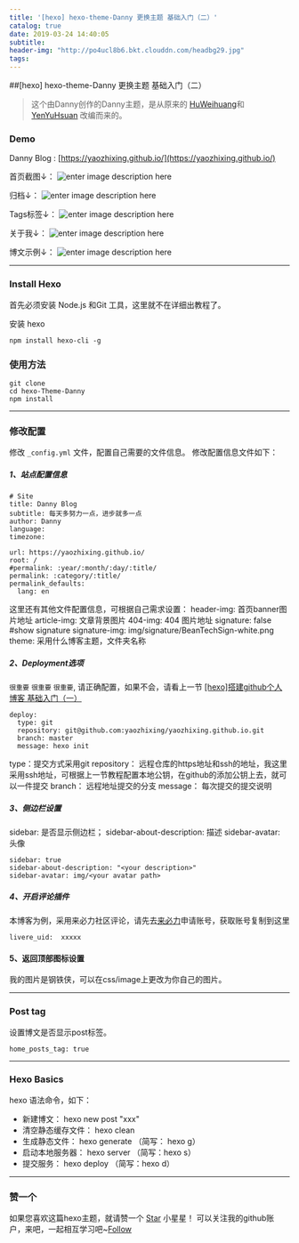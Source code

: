 ```yaml
---
title: '[hexo] hexo-theme-Danny 更换主题 基础入门（二）'
catalog: true
date: 2019-03-24 14:40:05
subtitle:
header-img: "http://po4ucl8b6.bkt.clouddn.com/headbg29.jpg"
tags:
---
```

##[hexo] hexo-theme-Danny 更换主题 基础入门（二）

>这个由Danny创作的Danny主题，是从原来的 [HuWeihuang](https://www.huweihuang.com/)和 [YenYuHsuan](http://beantech.org/) 改编而来的。

### Demo

Danny Blog : [https://yaozhixing.github.io/](https://yaozhixing.github.io/)

首页截图↓：
![enter image description here](http://po4ucl8b6.bkt.clouddn.com/post02_01.png)

归档↓：
![enter image description here](http://po4ucl8b6.bkt.clouddn.com/post02_02.png)

Tags标签↓：
![enter image description here](http://po4ucl8b6.bkt.clouddn.com/post02_03.png)

关于我↓：
![enter image description here](http://po4ucl8b6.bkt.clouddn.com/post02_04.png)

博文示例↓：
![enter image description here](http://po4ucl8b6.bkt.clouddn.com/post02_05.png)

----------


### Install Hexo
首先必须安装 Node.js 和Git 工具，这里就不在详细出教程了。

安装 hexo
```
npm install hexo-cli -g
```
### 使用方法
```
git clone 
cd hexo-Theme-Danny
npm install
```


----------


### 修改配置
修改  ``_config.yml`` 文件，配置自己需要的文件信息。
修改配置信息文件如下：

##### 1、站点配置信息
```
# Site
title: Danny Blog
subtitle: 每天多努力一点，进步就多一点
author: Danny
language:
timezone:

url: https://yaozhixing.github.io/       
root: /
#permalink: :year/:month/:day/:title/
permalink: :category/:title/
permalink_defaults:
  lang: en
```
这里还有其他文件配置信息，可根据自己需求设置：
header-img:  首页banner图片地址
article-img: 文章背景图片
404-img:  404 图片地址
signature: false #show signature
signature-img: img/signature/BeanTechSign-white.png
theme: 采用什么博客主题，文件夹名称

##### 2、Deployment选项
``很重要`` ``很重要`` ``很重要``, 请正确配置，如果不会，请看上一节 [ [hexo]搭建github个人博客 基础入门（一）](https://yaozhixing.github.io/article/hexo-%E6%90%AD%E5%BB%BAgithub%E4%B8%AA%E4%BA%BA%E5%8D%9A%E5%AE%A2-%E5%9F%BA%E7%A1%80%E5%85%A5%E9%97%A8%EF%BC%88%E4%B8%80%EF%BC%89/)
```
deploy:
  type: git
  repository: git@github.com:yaozhixing/yaozhixing.github.io.git
  branch: master
  message: hexo init
```
type：提交方式采用git
repository： 远程仓库的https地址和ssh的地址，我这里采用ssh地址，可根据上一节教程配置本地公钥，在github的添加公钥上去，就可以一件提交
branch： 远程地址提交的分支
message： 每次提交的提交说明

##### 3、侧边栏设置
sidebar: 是否显示侧边栏；
sidebar-about-description: 描述
sidebar-avatar: 头像
```
sidebar: true    
sidebar-about-description: "<your description>"
sidebar-avatar: img/<your avatar path>
```

##### 4、开启评论插件
本博客为例，采用来必力社区评论，请先去[来必力](https://www.livere.com/)申请账号，获取账号复制到这里
```
livere_uid:  xxxxx
```

#### 5、返回顶部图标设置
我的图片是钢铁侠，可以在css/image上更改为你自己的图片。


----------


### Post tag
设置博文是否显示post标签。
```
home_posts_tag: true
```


----------


### Hexo Basics
hexo 语法命令，如下：
- 新建博文： hexo new post  "xxx"
- 清空静态缓存文件： hexo clean 
- 生成静态文件： hexo generate （简写： hexo g）
- 启动本地服务器： hexo server （简写：hexo s）
- 提交服务： hexo deploy （简写：hexo d）


----------
### 赞一个

<!-- Place this tag in your head or just before your close body tag. -->
<script async defer src="https://buttons.github.io/buttons.js"></script>
<!-- Place this tag where you want the button to render. -->

如果您喜欢这篇hexo主题，就请赞一个 <a class="github-button" href="https://github.com/yaozhixing/yaozhixing.github.io" data-icon="octicon-star" aria-label="Star yaozhixing/yaozhixing.github.io on GitHub">Star</a> 小星星！  可以关注我的github账户，来吧，一起相互学习吧~<a class="github-button" href="https://github.com/yaozhixing" aria-label="Follow @yaozhixing on GitHub">Follow</a> 
